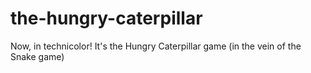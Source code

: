 # the-hungry-caterpillar
Now, in technicolor! It's the Hungry Caterpillar game (in the vein of the Snake game)
